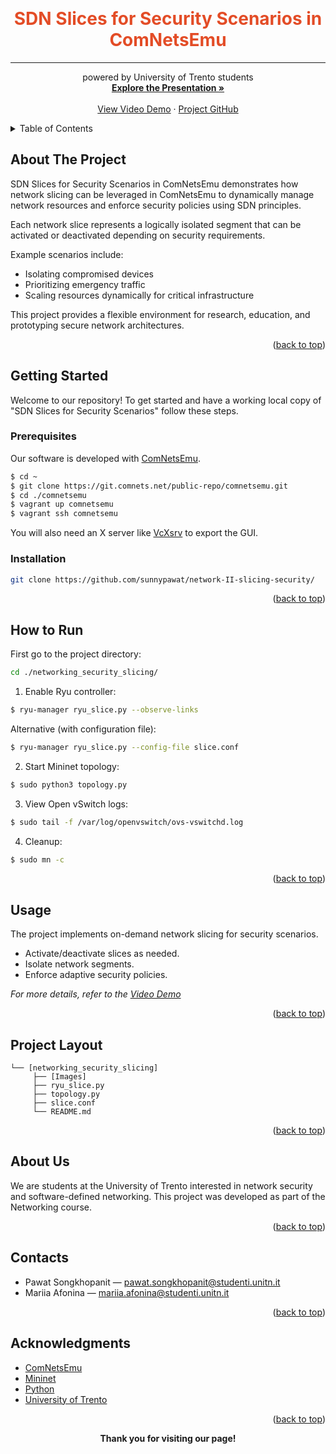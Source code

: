 
<a name="readme-top"></a>

<!-- PROJECT LOGO -->
<br />
<div align="center">

<h1 align="center" style="color:#E34C26">SDN Slices for Security Scenarios in ComNetsEmu</h1>

<hr>

<p align="center">
    powered by University of Trento students
    <br />
    <a href="https://docs.google.com/presentation/d/1a5Nu0xaqI02GTYYub3PESSVfszO_r_Mgpqkt9nufSZo/edit?slide=id.g304dfe70e09_0_40#slide=id.g304dfe70e09_0_40"><strong>Explore the Presentation »</strong></a>
    <br />
    <br />
    <a href="https://youtu.be/uhIPjDqtWho">View Video Demo</a>
    ·
    <a href="https://github.com/sunnypawat/network-II-slicing-security/">Project GitHub</a>
  </p>
</div>

<!-- TABLE OF CONTENTS -->
<details>
  <summary>Table of Contents</summary>
  <ol>
    <li><a href="#about-the-project">About The Project</a></li>
    <li><a href="#built-with">Built With</a></li>
    <li><a href="#getting-started">Getting Started</a>
      <ul>
        <li><a href="#prerequisites">Prerequisites</a></li>
        <li><a href="#installation">Installation</a></li>
      </ul>
    </li>
    <li><a href="#how-to-run">How to Run</a></li>
    <li><a href="#usage">Usage</a></li>
    <li><a href="#project-layout">Project Layout</a></li>
    <li><a href="#about-us">About Us</a></li>
    <li><a href="#contacts">Contacts</a></li>
    <li><a href="#acknowledgments">Acknowledgments</a></li>
  </ol>
</details>

<!-- ABOUT THE PROJECT -->
## About The Project

SDN Slices for Security Scenarios in ComNetsEmu demonstrates how network slicing can be leveraged in ComNetsEmu to dynamically manage network resources and enforce security policies using SDN principles.

Each network slice represents a logically isolated segment that can be activated or deactivated depending on security requirements.

Example scenarios include:
- Isolating compromised devices
- Prioritizing emergency traffic
- Scaling resources dynamically for critical infrastructure

This project provides a flexible environment for research, education, and prototyping secure network architectures.

<p align="right">(<a href="#readme-top">back to top</a>)</p>

<!-- GETTING STARTED -->
## Getting Started

Welcome to our repository! To get started and have a working local copy of "SDN Slices for Security Scenarios" follow these steps.

### Prerequisites

Our software is developed with [ComNetsEmu](https://www.granelli-lab.org/researches/relevant-projects/comnetsemu-labs).

```bash
$ cd ~
$ git clone https://git.comnets.net/public-repo/comnetsemu.git
$ cd ./comnetsemu
$ vagrant up comnetsemu
$ vagrant ssh comnetsemu
```

You will also need an X server like [VcXsrv](https://sourceforge.net/projects/vcxsrv/) to export the GUI.

### Installation

```bash
git clone https://github.com/sunnypawat/network-II-slicing-security/
```

<p align="right">(<a href="#readme-top">back to top</a>)</p>

<!-- HOW TO RUN -->
## How to Run

First go to the project directory:

```bash
cd ./networking_security_slicing/
```

1. Enable Ryu controller:

```bash
$ ryu-manager ryu_slice.py --observe-links
```

Alternative (with configuration file):

```bash
$ ryu-manager ryu_slice.py --config-file slice.conf
```

2. Start Mininet topology:

```bash
$ sudo python3 topology.py
```

3. View Open vSwitch logs:

```bash
$ sudo tail -f /var/log/openvswitch/ovs-vswitchd.log
```

4. Cleanup:

```bash
$ sudo mn -c
```

<p align="right">(<a href="#readme-top">back to top</a>)</p>

<!-- USAGE EXAMPLES -->
## Usage

The project implements on-demand network slicing for security scenarios.

- Activate/deactivate slices as needed.
- Isolate network segments.
- Enforce adaptive security policies.

_For more details, refer to the [Video Demo](https://youtu.be/uhIPjDqtWho)_

<p align="right">(<a href="#readme-top">back to top</a>)</p>

<!-- PROJECT LAYOUT -->
## Project Layout

```
└── [networking_security_slicing]
     ├── [Images]
     ├── ryu_slice.py
     ├── topology.py
     ├── slice.conf
     └── README.md
```

<p align="right">(<a href="#readme-top">back to top</a>)</p>

<!-- ABOUT US -->
## About Us

We are students at the University of Trento interested in network security and software-defined networking. This project was developed as part of the Networking course.

<p align="right">(<a href="#readme-top">back to top</a>)</p>

<!-- CONTACT -->
## Contacts

- Pawat Songkhopanit — pawat.songkhopanit@studenti.unitn.it
- Mariia Afonina — mariia.afonina@studenti.unitn.it

<p align="right">(<a href="#readme-top">back to top</a>)</p>

<!-- ACKNOWLEDGMENTS -->
## Acknowledgments

* [ComNetsEmu](https://git.comnets.net/public-repo/comnetsemu)
* [Mininet](http://mininet.org/)
* [Python](https://www.python.org/)
* [University of Trento](https://www.unitn.it/en)

<p align="right">(<a href="#readme-top">back to top</a>)</p>

<p align="center"><b>Thank you for visiting our page!</b></p>

<!-- LINKS -->
[Python-logo]: https://img.shields.io/badge/-Python-F9DC3E.svg?logo=python&style=flat
[Python-url]: https://www.python.org/
[VSC-logo]: https://img.shields.io/badge/-Visual%20Studio%20Code-007ACC.svg?logo=visual-studio-code&style=flat
[VSC-url]: https://code.visualstudio.com/
[Mininet-logo]: images/logos_and_icons/mininet.png
[Mininet-url]: http://mininet.org/
[Comnetsemu-logo]: images/logos_and_icons/comnetsemu.png
[Comnetsemu-url]: https://www.granelli-lab.org/researches/relevant-projects/comnetsemu-labs
[GUI]: images/GUI.png
